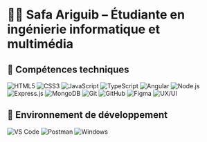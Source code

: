 <h1>👩‍💻 Safa Ariguib – Étudiante en ingénierie informatique et multimédia</h1>

<h2>💼 Compétences techniques</h2>

<p>
  <img src="https://img.shields.io/badge/HTML5-E34F26?style=flat&logo=html5&logoColor=white" alt="HTML5"/>
  <img src="https://img.shields.io/badge/CSS3-1572B6?style=flat&logo=css3&logoColor=white" alt="CSS3"/>
  <img src="https://img.shields.io/badge/JavaScript-F7DF1E?style=flat&logo=javascript&logoColor=black" alt="JavaScript"/>
  <img src="https://img.shields.io/badge/TypeScript-3178C6?style=flat&logo=typescript&logoColor=white" alt="TypeScript"/>
  <img src="https://img.shields.io/badge/Angular-DD0031?style=flat&logo=angular&logoColor=white" alt="Angular"/>
  <img src="https://img.shields.io/badge/Node.js-339933?style=flat&logo=node.js&logoColor=white" alt="Node.js"/>
  <img src="https://img.shields.io/badge/Express.js-000000?style=flat&logo=express&logoColor=white" alt="Express.js"/>
  <img src="https://img.shields.io/badge/MongoDB-4EA94B?style=flat&logo=mongodb&logoColor=white" alt="MongoDB"/>
  <img src="https://img.shields.io/badge/Git-F05032?style=flat&logo=git&logoColor=white" alt="Git"/>
  <img src="https://img.shields.io/badge/GitHub-181717?style=flat&logo=github&logoColor=white" alt="GitHub"/>
  <img src="https://img.shields.io/badge/Figma-F24E1E?style=flat&logo=figma&logoColor=white" alt="Figma"/>
  <img src="https://img.shields.io/badge/UX/UI-FF4088?style=flat&logo=adobe&logoColor=white" alt="UX/UI"/>
</p>

<h2>📂 Environnement de développement</h2>

<p>
  <img src="https://img.shields.io/badge/VS Code-007ACC?style=flat&logo=visual-studio-code&logoColor=white" alt="VS Code"/>
  <img src="https://img.shields.io/badge/Postman-FF6C37?style=flat&logo=postman&logoColor=white" alt="Postman"/>
  <img src="https://img.shields.io/badge/Windows-0078D6?style=flat&logo=windows&logoColor=white" alt="Windows"/>
</p>
